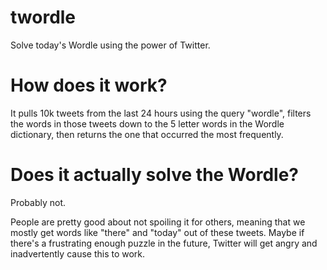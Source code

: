 # twordle
Solve today's Wordle using the power of Twitter.

# How does it work?
It pulls 10k tweets from the last 24 hours using the query "wordle", 
filters the words in those tweets down to the 5 letter words in the Wordle
dictionary, then returns the one that occurred the most frequently. 

# Does it actually solve the Wordle?
Probably not. 

People are pretty good about not spoiling it for others, meaning
that we mostly get words like "there" and "today" out of these tweets. Maybe if
there's a frustrating enough puzzle in the future, Twitter will get angry and
inadvertently cause this to work.
